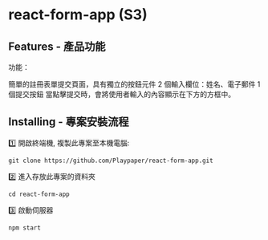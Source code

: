 # react-form-app (S3)

## Features - 產品功能
功能：

簡單的註冊表單提交頁面，具有獨立的按鈕元件
2 個輸入欄位：姓名、電子郵件
1 個提交按鈕
當點擊提交時，會將使用者輸入的內容顯示在下方的方框中。

## Installing - 專案安裝流程
:one: 開啟終端機, 複製此專案至本機電腦:
```
git clone https://github.com/Playpaper/react-form-app.git
```
:two: 進入存放此專案的資料夾
```
cd react-form-app
```
:three: 啟動伺服器
```
npm start
```
